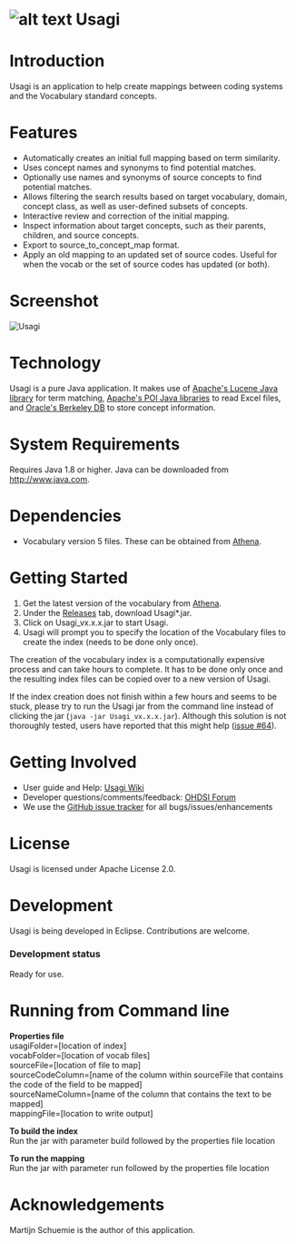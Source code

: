 ![alt text](https://github.com/OHDSI/Usagi/blob/master/src/org/ohdsi/usagi/ui/Usagi64.png) Usagi
===========

Introduction
========
Usagi is an application to help create mappings between coding systems and the Vocabulary standard concepts. 

Features
========
- Automatically creates an initial full mapping based on term similarity.
- Uses concept names and synonyms to find potential matches.
- Optionally use names and synonyms of source concepts to find potential matches.
- Allows filtering the search results based on target vocabulary, domain, concept class, as well as user-defined subsets of concepts.
- Interactive review and correction of the initial mapping.
- Inspect information about target concepts, such as their parents, children, and source concepts.
- Export to source_to_concept_map format.
- Apply an old mapping to an updated set of source codes. Useful for when the vocab or the set of source codes has updated (or both).

Screenshot
===========
<img src="https://github.com/OHDSI/Usagi/blob/master/man/Screenshot.png" alt="Usagi" title="Usagi" />

Technology
============
Usagi is a pure Java application. It makes use of [Apache's Lucene Java library](http://lucene.apache.org/) for term matching, [Apache's POI Java libraries](http://poi.apache.org/) to read Excel files, and [Oracle's Berkeley DB](http://www.oracle.com/technetwork/database/database-technologies/berkeleydb/overview/index.html) to store concept information.

System Requirements
============
Requires Java 1.8 or higher. Java can be downloaded from <a href="http://www.java.com" target="_blank">http://www.java.com</a>.

Dependencies
============
 * Vocabulary version 5 files. These can be obtained from [Athena](http://athena.ohdsi.org).

Getting Started
===============
1. Get the latest version of the vocabulary from [Athena](http://athena.ohdsi.org).
2. Under the [Releases](https://github.com/OHDSI/Usagi/releases) tab, download Usagi*.jar.
3. Click on Usagi_vx.x.x.jar to start Usagi.
4. Usagi will prompt you to specify the location of the Vocabulary files to create the index (needs to be done only once).

The creation of the vocabulary index is a computationally expensive process and can take hours to complete. 
It has to be done only once and the resulting index files can be copied over to a new version of Usagi.

If the index creation does not finish within a few hours and seems to be stuck, please try to run the Usagi jar from the command line instead of clicking the jar (`java -jar Usagi_vx.x.x.jar`). Although this solution is not thoroughly tested, users have reported that this might help ([issue #64](https://github.com/OHDSI/Usagi/issues/64)).

Getting Involved
=============
* User guide and Help: <a href="http://www.ohdsi.org/web/wiki/doku.php?id=documentation:software:usagi">Usagi Wiki</a>
* Developer questions/comments/feedback: <a href="http://forums.ohdsi.org/c/developers">OHDSI Forum</a>
* We use the <a href="../../issues">GitHub issue tracker</a> for all bugs/issues/enhancements

License
=======
Usagi is licensed under Apache License 2.0.

Development
===========
Usagi is being developed in Eclipse. Contributions are welcome.
### Development status
Ready for use.

Running from Command line
================
<b>Properties file</b> <br/>
usagiFolder=[location of index] <br/>
vocabFolder=[location of vocab files] <br/>
sourceFile=[location of file to map] <br/>
sourceCodeColumn=[name of the column within sourceFile that contains the code of the field to be mapped]<br/>
sourceNameColumn=[name of the column that contains the text to be mapped]<br/>
mappingFile=[location to write output] <br/>

<b>To build the index </b> <br/>
Run the jar with parameter build followed by the properties file location

<b>To run the mapping</b> <br/>
Run the jar with parameter run followed by the properties file location


Acknowledgements
================
Martijn Schuemie is the author of this application.
